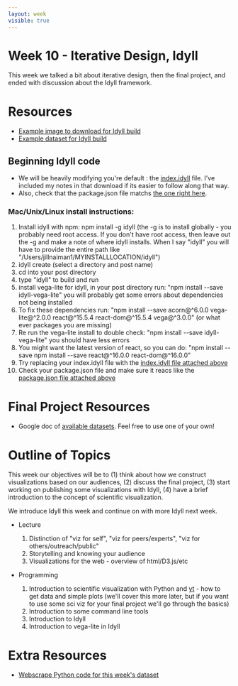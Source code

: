 ```yaml
---
layout: week
visible: true
---
```


# Week 10 - Iterative Design, Idyll

This week we talked a bit about iterative design, then the final project, and
ended with discussion about the Idyll framework.

# Resources

 * <a href='corg/imgcropped.png' download>Example image to download for Idyll build</a>
 * <a href='data/corgiData.json' download>Example dataset for Idyll build</a>

## Beginning Idyll code

 * We will be heavily modifying you're default : the <a href="idyll_website/index.idyll" download>index.idyll</a> file.  I've included my notes in that download if its easier to follow along that way.
 * Also, check that the package.json file matchs <a href="idyll_website/package.json" download> the one right here</a>.

### Mac/Unix/Linux install instructions:

1. Install idyll with npm: npm install -g idyll
(the -g is to install globally - you probably need root access.  If you don't have root access, then leave out the -g and make a note of where idyll installs.  When I say "idyll" you will have to provide the entire path like "/Users/jillnaiman1/MYINSTALLLOCATION/idyll")
1. idyll create
(select a directory and post name)
1. cd into your post directory
1. type "idyll" to build and run
1. install vega-lite for idyll, in your post directory run: "npm install --save idyll-vega-lite"
you will probably get some errors about dependencies not being installed
1. To fix these dependencies run: "npm install --save acorn@^6.0.0 vega-lite@^2.0.0 react@^15.5.4 react-dom@^15.5.4 vega@^3.0.0"
(or what ever packages you are missing)
1. Re run the vega-lite install to double check: "npm install --save idyll-vega-lite"
you should have less errors
1. You might want the latest version of react, so you can do: "npm install --save npm install --save react@^16.0.0 react-dom@^16.0.0"
1. Try replacing your index.idyll file with the <a href="idyll_website/index.idyll">index.idyll file attached above</a>
1. Check your package.json file and make sure it reacs like the <a href="idyll_website/package.json">package.json file attached above</a>

# Final Project Resources

 * Google doc of <a href="https://docs.google.com/document/d/15UJinT5XokAHXd9fQAYD8f6d3vEkR6kJMq8kswmkOhY/edit?usp=sharing">available datasets</a>.  Feel free to use one of your own!
 
# Outline of Topics

This week our objectives will be to (1) think about how we construct visualizations based on our audiences, (2) discuss the final project, (3) start working on publishing some visualizations with Idyll, (4) have a brief introduction to the concept of scientific visualization.

We introduce Idyll this week and continue on with more Idyll next week.


 * Lecture
   1. Distinction of "viz for self", "viz for peers/experts", "viz for others/outreach/public"
   1. Storytelling and knowing your audience
   1. Visualizations for the web - overview of html/D3.js/etc

 * Programming
   1. Introduction to scientific visualization with Python and [yt](https://yt-project.org/) - how to get data and simple plots (we'll cover this more later, but if you want to use some sci viz for your final project we'll go through the basics)
   1. Introduction to some command line tools
   1. Introduction to Idyll
   1. Introduction to vega-lite in Idyll

# Extra Resources

 * <a href='corg/grabCorgData.py'>Webscrape Python code for this week's dataset</a>
